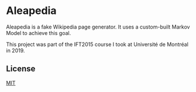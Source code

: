 # Aleapedia

Aleapedia is a fake Wikipedia page generator. It uses a custom-built Markov Model to achieve this goal.


This project was part of the IFT2015 course I took at Université de Montréal in 2019.

## License
[MIT](https://choosealicense.com/licenses/mit/)